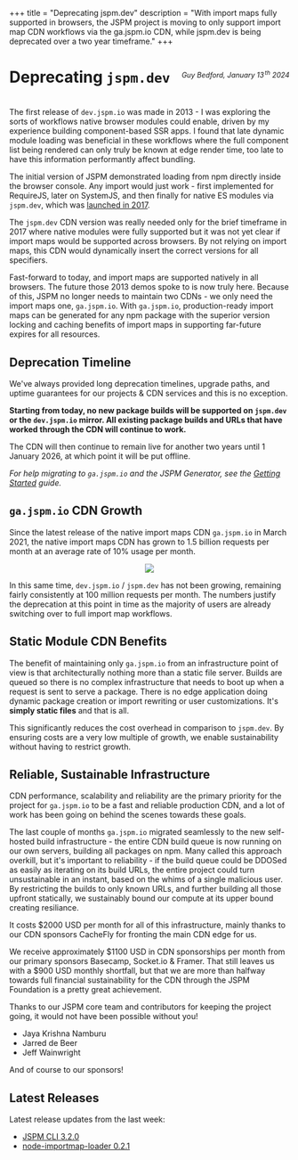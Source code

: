 +++
title = "Deprecating jspm.dev"
description = "With import maps fully supported in browsers, the JSPM project is moving to only support import map CDN workflows via the ga.jspm.io CDN, while jspm.dev is being deprecated over a two year timeframe."
+++

# Deprecating `jspm.dev`
<p style="text-align: right; margin-top: -4em; margin-bottom: 4em; font-size: 0.9em;"><em>Guy Bedford, January 13<sup style="padding-left:0.15em">th</sup> 2024</em></p>

The first release of `dev.jspm.io` was made in 2013 - I was exploring the sorts of workflows native browser modules could enable, driven by my experience building component-based SSR apps. I found that late dynamic module loading was beneficial in these workflows where the full component list being rendered can only truly be known at edge render time, too late to have this information performantly affect bundling.

The initial version of JSPM demonstrated loading from npm directly inside the browser console. Any import would just work - first implemented for RequireJS, later on SystemJS, and then finally for native ES modules via `jspm.dev`, which was [launched in 2017](/jspm-dev-release).

The `jspm.dev` CDN version was really needed only for the brief timeframe in 2017 where native modules were fully supported but it was not yet clear if import maps would be supported across browsers. By not relying on import maps, this CDN would dynamically insert the correct versions for all specifiers.

Fast-forward to today, and import maps are supported natively in all browsers. The future those 2013 demos spoke to is now truly here. Because of this, JSPM no longer needs to maintain two CDNs - we only need the import maps one, `ga.jspm.io`. With `ga.jspm.io`, production-ready import maps can be generated for any npm package with the superior version locking and caching benefits of import maps in supporting far-future expires for all resources.

## Deprecation Timeline

We've always provided long deprecation timelines, upgrade paths, and uptime guarantees for our projects & CDN services and this is no exception.

**Starting from today, no new package builds will be supported on `jspm.dev` or the `dev.jspm.io` mirror. All existing package builds and URLs that have worked through the CDN will continue to work.**

The CDN will then continue to remain live for another two years until 1 January 2026, at which point it will be put offline.

_For help migrating to `ga.jspm.io` and the JSPM Generator, see the [Getting Started](/getting-started) guide._

## `ga.jspm.io` CDN Growth

Since the latest release of the native import maps CDN `ga.jspm.io` in March 2021, the native import maps CDN has grown to 1.5 billion requests per month at an average rate of 10% usage per month.

<div style="text-align: center;">
<img style="dispay:block" src="requests-2023.png" />
</div>

In this same time, `dev.jspm.io` / `jspm.dev` has not been growing, remaining fairly consistently at 100 million requests per month. The numbers justify the deprecation at this point in time as the majority of users are already switching over to full import map workflows.

## Static Module CDN Benefits

The benefit of maintaining only `ga.jspm.io` from an infrastructure point of view is that architecturally nothing more than a static file server. Builds are queued so there is no complex infrastructure that needs to boot up when a request is sent to serve a package. There is no edge application doing dynamic package creation or import rewriting or user customizations. It's **simply static files** and that is all.

This significantly reduces the cost overhead in comparison to `jspm.dev`. By ensuring costs are a very low multiple of growth, we enable sustainability without having to restrict growth.

## Reliable, Sustainable Infrastructure

CDN performance, scalability and reliability are the primary priority for the project for `ga.jspm.io` to be a fast and reliable production CDN, and a lot of work has been going on behind the scenes towards these goals.

The last couple of months `ga.jspm.io` migrated seamlessly to the new self-hosted build infrastructure - the entire CDN build queue is now running on our own servers, building all packages on npm. Many called this approach overkill, but it's important to reliability - if the build queue could be DDOSed as easily as iterating on its build URLs, the entire project could turn unsustainable in an instant, based on the whims of a single malicious user. By restricting the builds to only known URLs, and further building all those upfront statically, we sustainably bound our compute at its upper bound creating resiliance.

It costs $2000 USD per month for all of this infrastructure, mainly thanks to our CDN sponsors CacheFly for fronting the main CDN edge for us.

We receive approximately $1100 USD in CDN sponsorships per month from our primary sponsors Basecamp, Socket.io & Framer. That still leaves us with a $900 USD monthly shortfall, but that we are more than halfway towards full financial sustainability for the CDN through the JSPM Foundation is a pretty great achievement.

Thanks to our JSPM core team and contributors for keeping the project going, it would not have been possible without you!

* Jaya Krishna Namburu
* Jarred de Beer
* Jeff Wainwright

And of course to our sponsors!

## Latest Releases

Latest release updates from the last week:

* [JSPM CLI 3.2.0](https://github.com/jspm/jspm-cli/releases/tag/3.2.0)
* [node-importmap-loader 0.2.1](https://github.com/jspm/node-importmap-loader/releases/tag/0.2.1)

